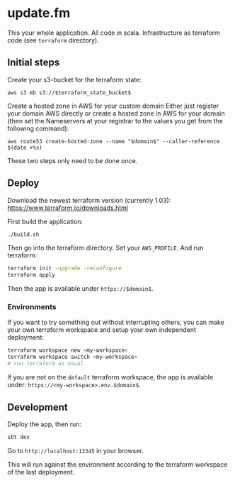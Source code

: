 # update.fm

This your whole application. All code in scala. Infrastructure as terraform code (see `terraform` directory).

## Initial steps

Create your s3-bucket for the terraform state:
```
aws s3 mb s3://$terraform_state_bucket$
```

Create a hosted zone in AWS for your custom domain Either just register your domain AWS directly or create a hosted zone in AWS for your domain (then set the Nameservers at your registrar to the values you get from the following command):
```
aws route53 create-hosted-zone --name "$domain$" --caller-reference $(date +%s)
```

These two steps only need to be done once.

## Deploy

Download the newest terraform version (currently 1.03): https://www.terraform.io/downloads.html

First build the application:
```sh
./build.sh
```

Then go into the terraform directory. Set your `AWS_PROFILE`. And run terraform:
```sh
terraform init -upgrade -reconfigure
terraform apply
```

Then the app is available under `https://$domain$`.

### Environments

If you want to try something out without interrupting others, you can make your own terraform workspace and setup your own independent deployment:
```sh
terraform workspace new <my-workspace>
terraform workspace switch <my-workspace>
# run terraform as usual
```

If you are not on the `default` terraform workspace, the app is available under: `https://<my-workspace>.env.$domain$`.

## Development

Deploy the app, then run:
```sh
sbt dev
```

Go to `http://localhost:12345` in your browser.

This will run against the environment according to the terraform workspace of the last deployment.
